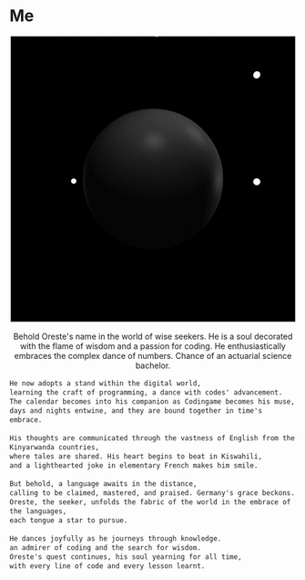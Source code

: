 # Me

<div style="text-align: center;">
    <img src="https://github.com/tuoreste/Me/blob/main/giphy.gif" alt="Centered GIF">
</div>

<p align="center">
	Behold Oreste's name in the world of wise seekers.
	He is a soul decorated with the flame of wisdom and a passion for coding.
	He enthusiastically embraces the complex dance of numbers.
	Chance of an actuarial science bachelor.

	He now adopts a stand within the digital world,
	learning the craft of programming, a dance with codes' advancement.
	The calendar becomes into his companion as Codingame becomes his muse,
	days and nights entwine, and they are bound together in time's embrace.

	His thoughts are communicated through the vastness of English from the Kinyarwanda countries,
	where tales are shared. His heart begins to beat in Kiswahili,
	and a lighthearted joke in elementary French makes him smile.

	But behold, a language awaits in the distance,
	calling to be claimed, mastered, and praised. Germany's grace beckons.
	Oreste, the seeker, unfolds the fabric of the world in the embrace of the languages,
	each tongue a star to pursue.

	He dances joyfully as he journeys through knowledge.
	an admirer of coding and the search for wisdom.
	Oreste's quest continues, his soul yearning for all time,
	with every line of code and every lesson learnt.
</p>
